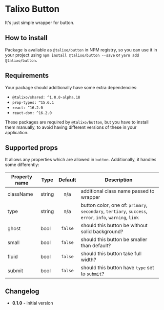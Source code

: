 # Talixo Button

It's just simple wrapper for button.

## How to install

Package is available as `@talixo/button` in NPM registry, so you can use it in your project
using `npm install @talixo/button --save` or `yarn add @talixo/button`.

## Requirements

Your package should additionally have some extra dependencies:

- `@talixo/shared: ^1.0.0-alpha.18`
- `prop-types: ^15.6.1`
- `react: ^16.2.0`
- `react-dom: ^16.2.0`

These packages are required by `@talixo/button`, but you have to install them manually,
to avoid having different versions of these in your application.

## Supported props

It allows any properties which are allowed in `button`. Additionally, it handles some differently:

Property name | Type      | Default | Description                    
--------------|-----------|:-------:|--------------------------------
className     | string    | n/a     | additional class name passed to wrapper
type          | string    | n/a     | button color, one of: `primary`, `secondary`, `tertiary`, `success`, `error`, `info`, `warning`, `link`
ghost         | bool      | `false` | should this button be without solid background?
small         | bool      | `false` | should this button be smaller than default?
fluid         | bool      | `false` | should this button take full width?
submit        | bool      | `false` | should this button have `type` set to `submit`?

## Changelog

- **0.1.0** - initial version
